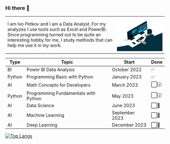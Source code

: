 ### Hi there 👋

<table border="0"  bordercolor="white">
     <tr>
        <td>
        I am Ivo Petkov and I am a Data Analyst. For my analyzes I use tools such as Excel and PowerBI. Since programming turned out to be quite an interesting hobby for me, I study methods that can help me use it in my work.
        </td>
        <td>
        <img src="analyst.gif" alt="Analyst">
        </td>
    </tr>
</table>



<!-- I am Ivo Petkov and I am a Data Analyst. For my analyzes I use tools such as Excel and PowerBI. Since programming turned out to be quite an interesting hobby for me, I study methods that can help me use it in my work.

<img src="analyst.gif" alt="Analyst" width="500"> -->


| Type   | Topic                                | Start          | Done |
|--------|--------------------------------------|----------------|------|
| BI     | Power BI Data Analysis               | October 2022   | ✅   |
| Python | Programming Basic with Python        | January 2023   | ✅   |
| AI     | Math Concepts for Developers         | March 2023     | ⬜️🕝   |
| Python | Programming Fundamentals with Python | May 2023       | ⬜️🕝   |
| AI     | Data Science                         | June 2023      | ⬜️📅   |
| AI     | Machine Learning                     | September 2023 | ⬜️📅   |
| AI     | Deep Learning                        | December 2023  | ⬜️📅   |




<!-- ![Anurag's GitHub stats](https://github-readme-stats.vercel.app/api?username=ip681&show_icons=true&theme=transparent) -->

[![Top Langs](https://github-readme-stats.vercel.app/api/top-langs/?username=ip681&hide_progress=true&layout=compact)](https://github.com/anuraghazra/github-readme-stats)



<!--
**ip681/ip681** is a ✨ _special_ ✨ repository because its `README.md` (this file) appears on your GitHub profile.

Here are some ideas to get you started:

- 🔭 I’m currently working on ...
- 🌱 I’m currently learning ...
- 👯 I’m looking to collaborate on ...
- 🤔 I’m looking for help with ...
- 💬 Ask me about ...
- 📫 How to reach me: ...
- 😄 Pronouns: ...
- ⚡ Fun fact: ...
-->
